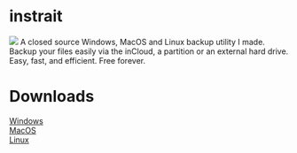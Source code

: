 # instrait
<img src="https://cdn.discordapp.com/attachments/746711346355109959/756031666224496670/instrait.png" alt=" ">
A closed source Windows, MacOS and Linux backup utility I made. Backup your files easily via the inCloud, a partition or an external hard drive. Easy, fast, and efficient. Free forever.

# Downloads
<p>
  <div>
<a href="http://bit.ly/instrait" alt="instrait windows download">Windows</a>
    </div>
<a href="http://bit.ly/instrait" alt="instrait MacOS download">MacOS</a>
<div>
<a href="http://bit.ly/instrait" alt="instrait linux download">Linux</a>
  </fiv>
</p>
